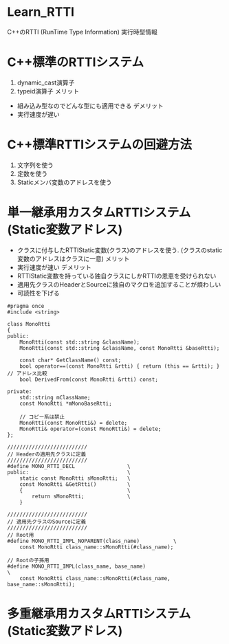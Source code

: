 # Learn_RTTI
C++のRTTI (RunTime Type Information) 実行時型情報

# C++標準のRTTIシステム
1. dynamic_cast演算子
2. typeid演算子
メリット  
+ 組み込み型なのでどんな型にも適用できる
デメリット  
+ 実行速度が遅い

# C++標準RTTIシステムの回避方法
1. 文字列を使う
2. 定数を使う
3. Staticメンバ変数のアドレスを使う

# 単一継承用カスタムRTTIシステム(Static変数アドレス)
+ クラスに付与したRTTIStatic変数(クラス)のアドレスを使う. (クラスのstatic変数のアドレスはクラスに一意)
メリット  
+ 実行速度が速い
デメリット  
+ RTTIStatic変数を持っている独自クラスにしかRTTIの恩恵を受けられない
+ 適用先クラスのHeaderとSourceに独自のマクロを追加することが煩わしい
+ 可読性を下げる
```
#pragma once
#include <string>

class MonoRtti
{
public:
    MonoRtti(const std::string &className);
    MonoRtti(const std::string &className, const MonoRtti &baseRtti);

    const char* GetClassName() const;
    bool operator==(const MonoRtti &rtti) { return (this == &rtti); } // アドレス比較
    bool DerivedFrom(const MonoRtti &rtti) const;

private:
    std::string mClassName;
    const MonoRtti *mMonoBaseRtti;

    // コピー系は禁止
    MonoRtti(const MonoRtti&) = delete;
    MonoRtti& operator=(const MonoRtti&) = delete;
};

//////////////////////////
// Headerの適用先クラスに定義
//////////////////////////
#define MONO_RTTI_DECL                 \
public:                                \
    static const MonoRtti sMonoRtti;   \
    const MonoRtti &GetRtti()          \
    {                                  \
        return sMonoRtti;              \
    }

//////////////////////////
// 適用先クラスのSourceに定義
//////////////////////////
// Root用
#define MONO_RTTI_IMPL_NOPARENT(class_name)           \
    const MonoRtti class_name::sMonoRtti(#class_name);

// Rootの子孫用
#define MONO_RTTI_IMPL(class_name, base_name)                               \
    const MonoRtti class_name::sMonoRtti(#class_name, base_name::sMonoRtti);
```


# 多重継承用カスタムRTTIシステム(Static変数アドレス)


